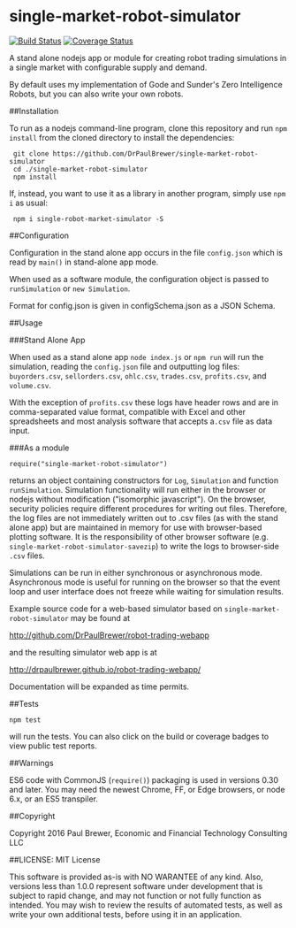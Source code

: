 single-market-robot-simulator
========
[![Build Status](https://travis-ci.org/DrPaulBrewer/single-market-robot-simulator.svg?branch=master)](https://travis-ci.org/DrPaulBrewer/single-market-robot-simulator)
[![Coverage Status](https://coveralls.io/repos/github/DrPaulBrewer/single-market-robot-simulator/badge.svg?branch=master)](https://coveralls.io/github/DrPaulBrewer/single-market-robot-simulator?branch=master)


A stand alone nodejs app or module for creating robot trading simulations in a single market with configurable supply and demand. 

By default uses my implementation of Gode and Sunder's Zero Intelligence Robots, but you can also write your own robots.

##Installation

To run as a nodejs command-line program, clone this repository and run `npm install` from the cloned
directory to install the dependencies:

     git clone https://github.com/DrPaulBrewer/single-market-robot-simulator
     cd ./single-market-robot-simulator
     npm install     

If, instead, you want to use it as a library in another program, simply use `npm i` as usual:

     npm i single-robot-market-simulator -S
    
##Configuration

Configuration in the stand alone app occurs in the file `config.json` which is read by `main()` in stand-alone app mode.

When used as a software module, the configuration object is passed to `runSimulation` or `new Simulation`.
    
Format for config.json is given in configSchema.json as a JSON Schema.

##Usage 

###Stand Alone App

When used as a stand alone app `node index.js` or `npm run` will run the simulation, reading the `config.json` file and
outputting log files: `buyorders.csv`, `sellorders.csv`, `ohlc.csv`, `trades.csv`, `profits.csv`, and `volume.csv`. 

With the exception of `profits.csv` these logs have header rows and are in comma-separated value format, compatible with
Excel and other spreadsheets and most analysis software that accepts  a`.csv` file as data input.

###As a module

    require("single-market-robot-simulator")

returns an object containing constructors for `Log`, `Simulation` and function `runSimulation`.  Simulation functionality
will run either in the browser or nodejs without modification ("isomorphic javascript").  On the browser, security policies
require different procedures for writing out files.  Therefore, the log files are not immediately written out to .csv files
(as with the stand alone app) but are maintained in memory for use with browser-based plotting software.  It is the 
responsibility of other browser software (e.g. `single-market-robot-simulator-savezip`) to write the logs to browser-side
`.csv` files.    


Simulations can be run in either synchronous or asynchronous mode.  Asynchronous mode is useful for running on the browser
so that the event loop and user interface does not freeze while waiting for simulation results.

Example source code for a web-based simulator based on `single-market-robot-simulator` may be found at

http://github.com/DrPaulBrewer/robot-trading-webapp

and the resulting simulator web app is at

http://drpaulbrewer.github.io/robot-trading-webapp/

Documentation will be expanded as time permits.  

##Tests

    npm test
    
will run the tests.  You can also click on the build or coverage badges to view public test reports.

##Warnings

ES6 code with CommonJS (`require()`) packaging is used in versions 0.30 and later.  You may need the newest Chrome, FF, or Edge browsers, or node 6.x, or an ES5 transpiler.

##Copyright 

Copyright 2016 Paul Brewer, Economic and Financial Technology Consulting LLC

##LICENSE: MIT License

This software is provided as-is with NO WARANTEE of any kind.  Also, versions less than 1.0.0 represent software under development that is subject
to rapid change, and may not function or not fully function as intended. You may wish to review the results of 
automated tests, as well as write your own additional tests, before using it in an application.


